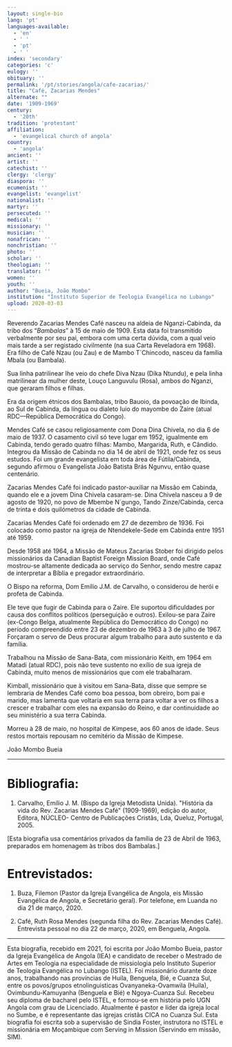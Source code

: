 ```yaml
---
layout: single-bio
lang: 'pt'
languages-available:
  - 'en'
  - ' '
  - 'pt'
  - ' '
index: 'secondary'
categories: 'c'
eulogy: ''
obituary: ''
permalink: '/pt/stories/angola/cafe-zacarias/'
title: "Café, Zacarias Mendes"
alternate: ""
date: '1909-1969'
century:
  - '20th'                  
tradition: 'protestant'                       
affiliation:
  - 'evangelical church of angola'
country:
  - 'angola'
ancient: ''
artist: ''
catechist: ''
clergy: 'clergy'
diaspora: ''
ecumenist: ''
evangelist: 'evangelist'
nationalist: ''
martyr: ''
persecuted: ''
medical: ''
missionary: ''
musician: ''
nonafrican: ''
nonchristian: ''
photo: ''
scholar: ''
theologian: ''
translator: ''
women: ''
youth: ''
author: "Bueia, João Mombo"
institution: "Instituto Superior de Teologia Evangélica no Lubango"
upload: 2020-03-03
---
```


Reverendo Zacarias Mendes Café nasceu na aldeia de Nganzi-Cabinda, da tribo dos “*Bambalas*” à 15 de maio de 1909. Esta data foi transmitido verbalmente por seu pai, embora com uma certa dúvida, com a qual veio mais tarde a ser registado civilmente (na sua Carta Reveladora em 1968). Era filho de Café Nzau (ou Zau) e de Mambo T´Chincodo, nasceu da família Mbala (ou Bambala).

Sua linha patrilinear lhe veio do chefe Diva Nzau (Dika Ntundu), e pela linha matrilinear da mulher deste, Louço Languvulu (Rosa), ambos do Nganzi, que geraram filhos e filhas.

Era da origem étnicos dos Bambalas, tribo Bauoio, da povoação de Ibinda, ao Sul de Cabinda, da língua ou dialeto Iuio do mayombe do Zaire (atual RDC—República Democrática do Congo).

Mendes Café se casou religiosamente com Dona Dina Chivela, no dia 6 de maio de 1937. O casamento civil só teve lugar em 1952, igualmente em Cabinda, tendo gerado quatro filhas: Mambo, Margarida, Ruth, e Cândido.
Integrou da Missão de Cabinda no dia 14 de abril de 1921, onde fez os seus estudos. Foi um grande evangelista em toda área de Fútila/Cabinda, segundo afirmou o Evangelista João Batista Brás Ngunvu, então quase centenário.

Zacarias Mendes Café foi indicado pastor-auxiliar na Missão em Cabinda, quando ele e a jovem Dina Chivela casaram-se. Dina Chivela nasceu a 9 de agosto de 1920, no povo de Mbembe N´gungo, Tando Zinze/Cabinda, cerca de trinta e dois quilómetros da cidade de Cabinda.

Zacarias Mendes Café foi ordenado em 27 de dezembro de 1936. Foi colocado como pastor na igreja de Ntendekele-Sede em Cabinda entre 1951 até 1959.

Desde 1958 até 1964, a Missão de Mateus Zacarias Stober foi dirigido pelos missionários da Canadian Baptist Foreign Mission Board, onde Café mostrou-se altamente dedicada ao serviço do Senhor, sendo mestre capaz de interpretar a Bíblia e pregador extraordinário.

O Bispo na reforma, Dom Emílio J.M. de Carvalho, o considerou de herói e profeta de Cabinda.

Ele teve que fugir de Cabinda para o Zaire. Ele suportou dificuldades por causa dos conflitos políticos (perseguição e outros). Exilou-se para Zaire (ex-Congo Belga, atualmente República do Democrático do Congo) no período compreendido entre 23 de dezembro de 1963 à 3 de julho de 1967. Forçaram o servo de Deus procurar algum trabalho para auto sustento e da família.

Trabalhou na Missão de Sana-Bata, com missionário Keith, em 1964 em Matadi (atual RDC), pois não teve sustento no exílio de sua igreja de Cabinda, muito menos de missionários que com ele trabalharam.

Kimball, missionário que à visitou em Sana-Bata, disse que sempre se lembraria de Mendes Café como boa pessoa, bom obreiro, bom pai e marido, mas lamenta que voltaria em sua terra para voltar a ver os filhos a crescer e trabalhar com eles na expansão do Reino, e dar continuidade ao seu ministério a sua terra Cabinda.

Morreu à 28 de maio, no hospital de Kimpese, aos 60 anos de idade. Seus restos mortais repousam no cemitério da Missão de Kimpese.

João Mombo Bueia

---

# Bibliografia:

1. Carvalho, Emílio J. M. (Bispo da Igreja Metodista Unida). "História da vida do Rev. Zacarias Mendes Café" (1909-1969), edição do autor, Editora, NÚCLEO- Centro de Publicações Cristãs, Lda, Queluz, Portugal, 2005.

[Esta biografia usa comentários privados da família de 23 de Abril de 1963, preparados em
homenagem às tribos dos Bambalas.]

# Entrevistados:

1. Buza, Filemon (Pastor da Igreja Evangélica de Angola, eis Missão Evangélica de Angola, e Secretário geral). Por telefone, em Luanda no dia 21 de março, 2020.

2. Café, Ruth Rosa Mendes (segunda filha do Rev. Zacarias Mendes Café). Entrevista pessoal no dia 22 de março, 2020, em Benguela, Angola.

---

Esta biografia, recebido em 2021, foi escrita por João Mombo Bueia, pastor da Igreja Evangélica de Angola (IEA) e candidato de receber o Mestrado de Artes em Teologia na especialidade de missiologia pelo Instituto Superior de Teologia Evangélica no Lubango (ISTEL). Foi missionário durante doze anos, trabalhando nas províncias de Huila, Benguela, Bié, e Cuanza Sul, entre os povos/grupos etnolinguisticas Ovanyaneka-Ovamwila (Huila), Ovimbundu-Kamuyanha (Benguela e Bié) e Ngoya-Cuanza Sul. Recebeu seu diploma de bacharel pelo ISTEL, e formou-se em história pelo UGN Angola com grau de Licenciado. Atualmente é pastor e líder da igreja local no Sumbe, e é representante das igrejas cristãs CICA no Cuanza Sul. Esta biografia foi escrita sob a supervisão de Sindia Foster, instrutora no ISTEL e missionária em Moçambique com Serving in Mission (Servindo em missão, SIM).
